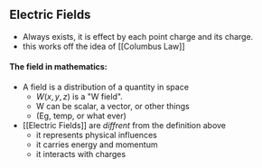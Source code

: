 ## Electric Fields
- Always exists, it is effect by each point charge and its charge.
- this works off the idea of [[Columbus Law]]
#### The field in mathematics:
- A field is a distribution of a quantity in space
	-  $W(x,y,z)$ is a "W field".
	- W can be scalar, a vector, or other things
	-  (Eg, temp, or what ever)
- [[Electric Fields]] are *diffrent* from the definition above
	- it represents physical influences
	- it carries energy and momentum
	- it interacts with charges